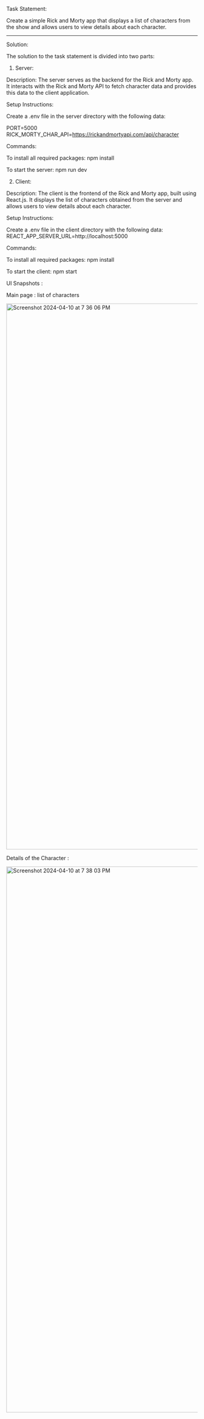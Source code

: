 Task Statement:

Create a simple Rick and Morty app that displays a list of characters from the show and allows users to view details about each character.

----------------------------------------------------------------------------------------------------------------------------------------------

Solution:

The solution to the task statement is divided into two parts:

1. Server:

Description:
The server serves as the backend for the Rick and Morty app. It interacts with the Rick and Morty API to fetch character data and provides this data to the client application.

Setup Instructions:

Create a .env file in the server directory with the following data:

PORT=5000
RICK_MORTY_CHAR_API=https://rickandmortyapi.com/api/character

Commands:

To install all required packages: npm install

To start the server: npm run dev


2. Client:

Description:
The client is the frontend of the Rick and Morty app, built using React.js. It displays the list of characters obtained from the server and allows users to view details about each character.

Setup Instructions:

Create a .env file in the client directory with the following data:
REACT_APP_SERVER_URL=http://localhost:5000

Commands:

To install all required packages: npm install

To start the client: npm start



UI Snapshots : 

Main page : list of characters

<img width="1438" alt="Screenshot 2024-04-10 at 7 36 06 PM" src="https://github.com/richalpandey03/blid/assets/66243723/509c578e-ead3-43fd-b777-e2820f299e4a">


Details of the Character : 

<img width="1438" alt="Screenshot 2024-04-10 at 7 38 03 PM" src="https://github.com/richalpandey03/blid/assets/66243723/6eefc4d0-6c14-454e-8ea9-660b693033d4">


